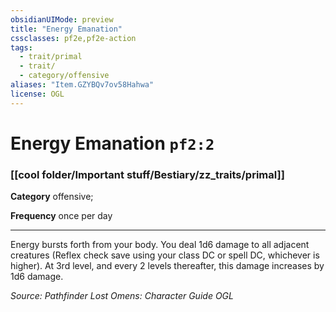 ```yaml
---
obsidianUIMode: preview
title: "Energy Emanation"
cssclasses: pf2e,pf2e-action
tags:
  - trait/primal
  - trait/
  - category/offensive
aliases: "Item.GZYBQv7ov58Hahwa"
license: OGL
---
```

# Energy Emanation `pf2:2`

### [[cool folder/Important stuff/Bestiary/zz_traits/primal]]

**Category** offensive; 




**Frequency** once per day

* * *

Energy bursts forth from your body. You deal 1d6 damage to all adjacent creatures (Reflex check save using your class DC or spell DC, whichever is higher). At 3rd level, and every 2 levels thereafter, this damage increases by 1d6 damage.

*Source: Pathfinder Lost Omens: Character Guide*
*OGL*